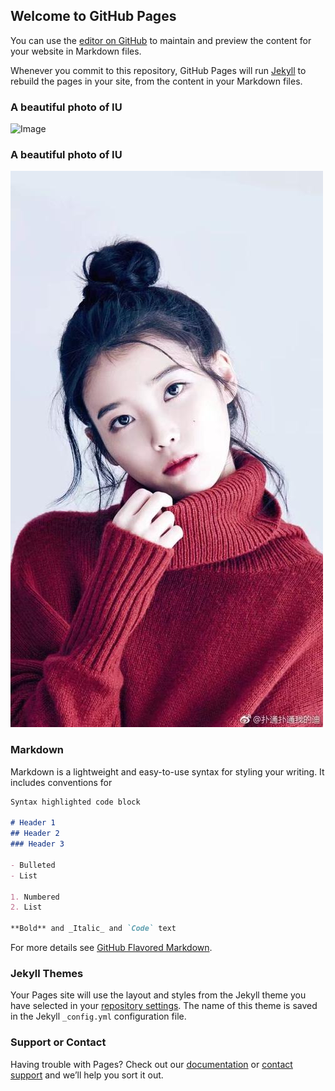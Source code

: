 ## Welcome to GitHub Pages

You can use the [editor on GitHub](https://github.com/JustKTY/first/edit/gh-pages/index.md) to maintain and preview the content for your website in Markdown files.

Whenever you commit to this repository, GitHub Pages will run [Jekyll](https://jekyllrb.com/) to rebuild the pages in your site, from the content in your Markdown files.

### A beautiful photo of IU
![Image](https://image.baidu.com/search/detail?ct=503316480&z=undefined&tn=baiduimagedetail&ipn=d&word=iu%E7%B4%AB%E8%89%B2%E5%A4%B4%E5%8F%91&step_word=&ie=utf-8&in=&cl=2&lm=-1&st=-1&hd=undefined&latest=undefined&copyright=undefined&cs=4189129729,299661873&os=2662011074,1462741771&simid=0,0&pn=4&rn=1&di=18940&ln=116&fr=&fmq=1606131988813_R&fm=rs6&ic=undefined&s=undefined&se=&sme=&tab=0&width=undefined&height=undefined&face=undefined&is=2662011074,1462741771&istype=0&ist=&jit=&bdtype=10&spn=0&pi=0&gsm=0&hs=2&oriquery=iu%E5%9B%BE%E7%89%87&objurl=http%3A%2F%2Ft7.baidu.com%2Fit%2Fu%3D1181967173%2C3931981842%26fm%3D193&rpstart=0&rpnum=0&adpicid=0&force=undefined)

### A beautiful photo of IU
![iu](iu1.jpg)


### Markdown


Markdown is a lightweight and easy-to-use syntax for styling your writing. It includes conventions for

```markdown
Syntax highlighted code block

# Header 1
## Header 2
### Header 3

- Bulleted
- List

1. Numbered
2. List

**Bold** and _Italic_ and `Code` text


```

For more details see [GitHub Flavored Markdown](https://guides.github.com/features/mastering-markdown/).

### Jekyll Themes

Your Pages site will use the layout and styles from the Jekyll theme you have selected in your [repository settings](https://github.com/JustKTY/first/settings). The name of this theme is saved in the Jekyll `_config.yml` configuration file.

### Support or Contact

Having trouble with Pages? Check out our [documentation](https://docs.github.com/categories/github-pages-basics/) or [contact support](https://github.com/contact) and we’ll help you sort it out.





